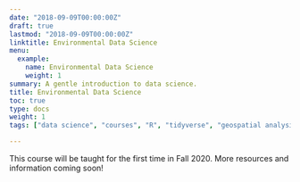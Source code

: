 ```yaml
---
date: "2018-09-09T00:00:00Z"
draft: true
lastmod: "2018-09-09T00:00:00Z"
linktitle: Environmental Data Science
menu:
  example:
    name: Environmental Data Science
    weight: 1
summary: A gentle introduction to data science.
title: Environmental Data Science
toc: true
type: docs
weight: 1
tags: ["data science", "courses", "R", "tidyverse", "geospatial analysis"]

---
```


This course will be taught for the first time in Fall 2020.  More resources and information coming soon!